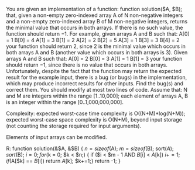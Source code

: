 You are given an implementation of a function:
function solution($A, $B);
that, given a non-empty zero-indexed array A of N non-negative integers and a non-empty zero-indexed array B of M non-negative integers, returns the minimal value that occurs in both arrays. If there is no such value, the function should return −1.
For example, given arrays A and B such that:
    A[0] = 1    B[0] = 4
    A[1] = 3    B[1] = 2
    A[2] = 2    B[2] = 5
    A[3] = 1    B[3] = 3
                B[4] = 2
your function should return 2, since 2 is the minimal value which occurs in both arrays A and B (another value which occurs in both arrays is 3).
Given arrays A and B such that:
    A[0] = 2    B[0] = 3
    A[1] = 1    B[1] = 3
your function should return −1, since there is no value that occurs in both arrays.
Unfortunately, despite the fact that the function may return the expected result for the example input, there is a bug (or bugs) in the implementation, which may produce incorrect results for other inputs. Find the bug(s) and correct them. You should modify at most two lines of code.
Assume that:
N and M are integers within the range [1..10,000];
each element of arrays A, B is an integer within the range [0..1,000,000,000].

Complexity:
expected worst-case time complexity is O((N+M)*log(N+M));
expected worst-case space complexity is O(N+M), beyond input storage (not counting the storage required for input arguments).

Elements of input arrays can be modified.


R:
function solution(&$A, &$B) {
    $n = sizeof($A);
    $m = sizeof($B);
    sort($A);
    sort($B);
    $i = 0;
    for ($k = 0; $k < $n;) {
        if ($i < $m - 1 AND $B[$i] < $A[$k])
            $i += 1;
        if ($A[$k] == $B[$i])
            return $A[$k];
    $k+=1;}
    return -1;
}
